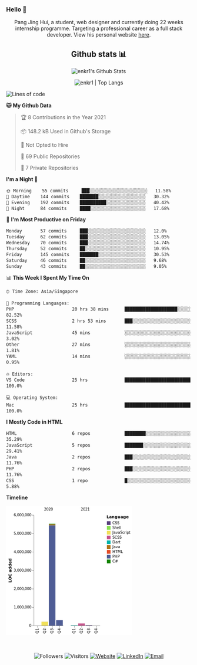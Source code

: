 ### Hello 👋

<p align="center">
  Pang Jing Hui, a student, web designer and currently doing 22 weeks internship programme. 
  Targeting a professional career as a full stack developer. 
  View his personal website <a href="https://enkr.business" target="_blank">here</a>.
</p>

<div>
  
  <h2 align="center">Github stats 📊</h2>
  
  <p align="center">
    <img alt="enkr1's Github Stats" src="https://github-readme-stats.vercel.app/api?username=enkr1&show_icons=true&hide_border=true&count_private=true&show_icons=true&theme=tokyonight" />
  </p>

  <p align="center">
    <img src="https://github-readme-stats.vercel.app/api/top-langs/?username=enkr1&layout=compact&hide_border=true&count_private=true&theme=tokyonight" alt="enkr1 |  Top Langs" />
  </p>

</div>

<!--START_SECTION:waka-->
![Lines of code](https://img.shields.io/badge/From%20Hello%20World%20I%27ve%20Written-6.0%20million%20lines%20of%20code-blue)

**🐱 My Github Data** 

> 🏆 8 Contributions in the Year 2021
 > 
> 📦 148.2 kB Used in Github's Storage 
 > 
> 🚫 Not Opted to Hire
 > 
> 📜 69 Public Repositories 
 > 
> 🔑 7 Private Repositories  
 > 
**I'm a Night 🦉** 

```text
🌞 Morning    55 commits     ███░░░░░░░░░░░░░░░░░░░░░░   11.58% 
🌆 Daytime    144 commits    ███████░░░░░░░░░░░░░░░░░░   30.32% 
🌃 Evening    192 commits    ██████████░░░░░░░░░░░░░░░   40.42% 
🌙 Night      84 commits     ████░░░░░░░░░░░░░░░░░░░░░   17.68%

```
📅 **I'm Most Productive on Friday** 

```text
Monday       57 commits     ███░░░░░░░░░░░░░░░░░░░░░░   12.0% 
Tuesday      62 commits     ███░░░░░░░░░░░░░░░░░░░░░░   13.05% 
Wednesday    70 commits     ███░░░░░░░░░░░░░░░░░░░░░░   14.74% 
Thursday     52 commits     ██░░░░░░░░░░░░░░░░░░░░░░░   10.95% 
Friday       145 commits    ███████░░░░░░░░░░░░░░░░░░   30.53% 
Saturday     46 commits     ██░░░░░░░░░░░░░░░░░░░░░░░   9.68% 
Sunday       43 commits     ██░░░░░░░░░░░░░░░░░░░░░░░   9.05%

```


📊 **This Week I Spent My Time On** 

```text
⌚︎ Time Zone: Asia/Singapore

💬 Programming Languages: 
PHP                      20 hrs 38 mins      ████████████████████░░░░░   82.52% 
SCSS                     2 hrs 53 mins       ███░░░░░░░░░░░░░░░░░░░░░░   11.58% 
JavaScript               45 mins             ░░░░░░░░░░░░░░░░░░░░░░░░░   3.02% 
Other                    27 mins             ░░░░░░░░░░░░░░░░░░░░░░░░░   1.81% 
YAML                     14 mins             ░░░░░░░░░░░░░░░░░░░░░░░░░   0.95%

🔥 Editors: 
VS Code                  25 hrs              █████████████████████████   100.0%

💻 Operating System: 
Mac                      25 hrs              █████████████████████████   100.0%

```

**I Mostly Code in HTML** 

```text
HTML                     6 repos             ████████░░░░░░░░░░░░░░░░░   35.29% 
JavaScript               5 repos             ███████░░░░░░░░░░░░░░░░░░   29.41% 
Java                     2 repos             ███░░░░░░░░░░░░░░░░░░░░░░   11.76% 
PHP                      2 repos             ███░░░░░░░░░░░░░░░░░░░░░░   11.76% 
CSS                      1 repo              █░░░░░░░░░░░░░░░░░░░░░░░░   5.88%

```


**Timeline**

![Chart not found](https://raw.githubusercontent.com/enkr1/enkr1/master/charts/bar_graph.png) 


<!--END_SECTION:waka-->

<br>

<div align="center">
  <p> 
  <img src="https://img.shields.io/github/followers/enkr1?label=Follow&style=social" alt="Followers" />
  <img src="https://visitor-badge.glitch.me/badge?page_id=enkr1.enkr1" alt="Visitors" />
  <a href="https://enkr.business/" target="_blank"><img alt="Website" src="https://img.shields.io/badge/Website-enkr.business-blue?style=flat&logo=google-chrome"></a>
  <a href="https://www.linkedin.com/in/jinghuipang/" target="_blank"><img alt="LinkedIn" src="https://img.shields.io/badge/LinkedIn-@jinghuipang-blue?style=flat&logo=linkedin"></a>
  <a href="mailto:enkr99@gmail.com"><img alt="Email" src="https://img.shields.io/badge/Email-enkr99@gmail.com-blue?style=flat&logo=gmail"></a>
  </p>
</div>
